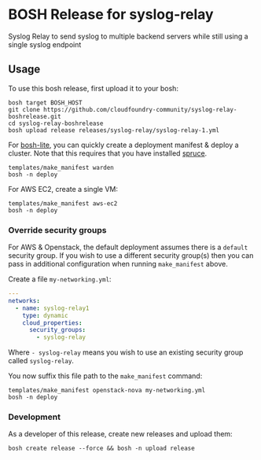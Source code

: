 # BOSH Release for syslog-relay

 Syslog Relay to send syslog to multiple backend servers while still using a single syslog endpoint

## Usage

To use this bosh release, first upload it to your bosh:

```
bosh target BOSH_HOST
git clone https://github.com/cloudfoundry-community/syslog-relay-boshrelease.git
cd syslog-relay-boshrelease
bosh upload release releases/syslog-relay/syslog-relay-1.yml
```

For [bosh-lite](https://github.com/cloudfoundry/bosh-lite), you can quickly create a deployment manifest & deploy a cluster. Note that this requires that you have installed [spruce](https://github.com/geofffranks/spruce).

```
templates/make_manifest warden
bosh -n deploy
```

For AWS EC2, create a single VM:

```
templates/make_manifest aws-ec2
bosh -n deploy
```

### Override security groups

For AWS & Openstack, the default deployment assumes there is a `default` security group. If you wish to use a different security group(s) then you can pass in additional configuration when running `make_manifest` above.

Create a file `my-networking.yml`:

``` yaml
---
networks:
  - name: syslog-relay1
    type: dynamic
    cloud_properties:
      security_groups:
        - syslog-relay
```

Where `- syslog-relay` means you wish to use an existing security group called `syslog-relay`.

You now suffix this file path to the `make_manifest` command:

```
templates/make_manifest openstack-nova my-networking.yml
bosh -n deploy
```

### Development

As a developer of this release, create new releases and upload them:

```
bosh create release --force && bosh -n upload release
```
